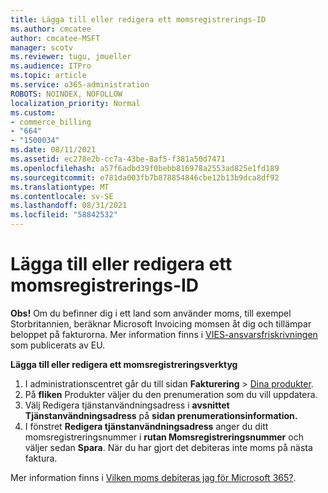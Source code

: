 ```yaml
---
title: Lägga till eller redigera ett momsregistrerings-ID
ms.author: cmcatee
author: cmcatee-MSFT
manager: scotv
ms.reviewer: tugu, jmueller
ms.audience: ITPro
ms.topic: article
ms.service: o365-administration
ROBOTS: NOINDEX, NOFOLLOW
localization_priority: Normal
ms.custom:
- commerce_billing
- "664"
- "1500034"
ms.date: 08/11/2021
ms.assetid: ec278e2b-cc7a-43be-8af5-f381a50d7471
ms.openlocfilehash: a57f6adbd39f0bebb816978a2553ad825e1fd189
ms.sourcegitcommit: e781da003fb7b878854846cbe12b13b9dca8df92
ms.translationtype: MT
ms.contentlocale: sv-SE
ms.lasthandoff: 08/31/2021
ms.locfileid: "58842532"
---
```

# <a name="how-to-add-or-edit-a-vatid"></a>Lägga till eller redigera ett momsregistrerings-ID

**Obs!** Om du befinner dig i ett land som använder moms, till exempel Storbritannien, beräknar Microsoft Invoicing momsen åt dig och tillämpar beloppet på fakturorna. Mer information finns i [VIES-ansvarsfriskrivningen](https://go.microsoft.com/fwlink/p/?LinkID=841741) som publicerats av EU.

**Lägga till eller redigera ett momsregistreringsverktyg**

1. I administrationscentret går du till sidan **Fakturering** \> [Dina produkter](https://go.microsoft.com/fwlink/p/?linkid=842054).
2. På **fliken** Produkter väljer du den prenumeration som du vill uppdatera.
3. Välj Redigera tjänstanvändningsadress i **avsnittet Tjänstanvändningsadress** på **sidan prenumerationsinformation.**
4. I fönstret **Redigera tjänstanvändningsadress** anger du ditt momsregistreringsnummer i **rutan Momsregistreringsnummer** och väljer sedan **Spara**. När du har gjort det debiteras inte moms på nästa faktura.

Mer information finns i [Vilken moms debiteras jag för Microsoft 365?](https://docs.microsoft.com/microsoft-365/commerce/billing-and-payments/tax-information#what-tax-will-i-be-charged).